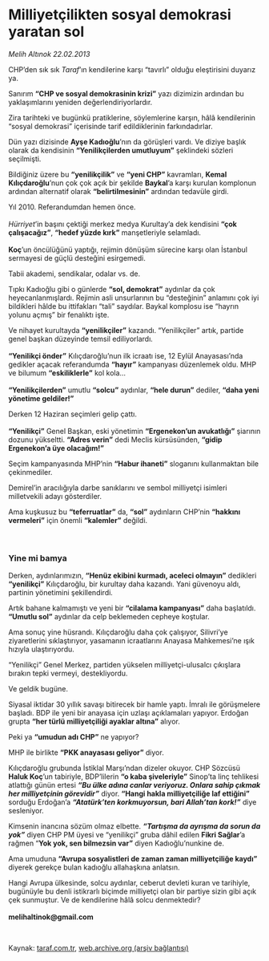 # Milliyetçilikten sosyal demokrasi yaratan sol

*Melih Altınok 22.02.2013*

<div class="yazi"><p>CHP’den sık sık <i>Taraf</i>’ın kendilerine karşı “tavırlı” olduğu eleştirisini duyarız ya. </p>
<p>Sanırım <b>“CHP ve sosyal demokrasinin krizi”</b> yazı dizimizin ardından bu yaklaşımlarını yeniden değerlendiriyorlardır. </p>
<p>Zira tarihteki ve bugünkü pratiklerine, söylemlerine karşın, hâlâ kendilerinin “sosyal demokrasi” içerisinde tarif edildiklerinin farkındadırlar.</p>
<p>Dün yazı dizisinde <b>Ayşe Kadıoğlu</b>’nın da görüşleri vardı. Ve diziye başlık olarak da kendisinin <b>“Yenilikçilerden umutluyum”</b> şeklindeki sözleri seçilmişti.</p>
<p>Bildiğiniz üzere bu <b>“yenilikçilik”</b> ve <b>“yeni CHP”</b> kavramları, <b>Kemal Kılıçdaroğlu</b>’nun çok çok açık bir şekilde <b>Baykal</b>’a karşı kurulan komplonun ardından alternatif olarak <b>“belirtilmesinin”</b> ardından tedavüle girdi. </p>
<p>Yıl 2010. Referandumdan hemen önce.<br/><br/><i>Hürriyet</i>’in başını çektiği merkez medya Kurultay’a dek kendisini <b>“çok çalışacağız”</b>, <b>“hedef yüzde kırk”</b> manşetleriyle selamladı.<br/><br/><b>Koç</b>’un öncülüğünü yaptığı, rejimin dönüşüm sürecine karşı olan İstanbul sermayesi de güçlü desteğini esirgemedi.</p>
<p>Tabii akademi, sendikalar, odalar vs. de.</p>
<p>Tıpkı Kadıoğlu gibi o günlerde <b>“sol, demokrat”</b> aydınlar da çok heyecanlanmışlardı. Rejimin asli unsurlarının bu “desteğinin” anlamını çok iyi bildikleri hâlde bu ittifakları “tali” saydılar. Baykal komplosu ise “hayrın yolunu açmış” bir fenalıktı işte.</p>
<p>Ve nihayet kurultayda <b>“yenilikçiler”</b> kazandı. “Yenilikçiler” artık, partide genel başkan düzeyinde temsil ediliyorlardı.<br/><br/><b>“Yenilikçi önder”</b> Kılıçdaroğlu’nun ilk icraatı ise, 12 Eylül Anayasası’nda gedikler açacak referandumda <b>“hayır”</b> kampanyası düzenlemek oldu. MHP ve bilumum <b>“eskiliklerle”</b> kol kola...<br/><br/><b>“Yenilikçilerden”</b> umutlu <b>“solcu”</b> aydınlar, <b>“hele durun”</b> dediler, <b>“daha yeni yönetime geldiler!”</b></p>
<p>Derken 12 Haziran seçimleri gelip çattı.<br/><br/><b>“Yenilikçi”</b> Genel Başkan, eski yönetimin <b>“Ergenekon’un avukatlığı”</b> şiarının dozunu yükseltti. <b>“Adres verin”</b> dedi Meclis kürsüsünden, <b>“gidip Ergenekon’a üye olacağım!”</b></p>
<p>Seçim kampanyasında MHP’nin <b>“Habur ihaneti”</b> sloganını kullanmaktan bile çekinmediler.</p>
<p>Demirel’in aracılığıyla darbe sanıklarını ve sembol milliyetçi isimleri milletvekili adayı gösterdiler. </p>
<p>Ama kuşkusuz bu <b>“teferruatlar”</b> da, <b>“sol”</b> aydınların CHP’nin <b>“hakkını vermeleri”</b> için önemli <b>“kalemler”</b> değildi.<br/><br/><br/></p>
<h3>Yine mi bamya</h3>
<p>Derken, aydınlarımızın, <b>“Henüz ekibini kurmadı, aceleci olmayın”</b> dedikleri <b>“yenilikçi”</b> Kılıçdaroğlu, bir kurultay daha kazandı. Yani güvenoyu aldı, partinin yönetimini şekillendirdi.</p>
<p>Artık bahane kalmamıştı ve yeni bir <b>“cilalama kampanyası”</b> daha başlatıldı. <b>“Umutlu sol”</b> aydınlar da celp beklemeden cepheye koştular.</p>
<p>Ama sonuç yine hüsrandı. Kılıçdaroğlu daha çok çalışıyor, Silivri’ye ziyaretlerini sıklaştırıyor, yasamanın icraatlarını Anayasa Mahkemesi’ne ışık hızıyla ulaştırıyordu.</p>
<p>“Yenilikçi” Genel Merkez, partiden yükselen milliyetçi-ulusalcı çıkışlara bırakın tepki vermeyi, destekliyordu.</p>
<p>Ve geldik bugüne. </p>
<p>Siyasal iktidar 30 yıllık savaşı bitirecek bir hamle yaptı. İmralı ile görüşmelere başladı. BDP ile yeni bir anayasa için uzlaşı açıklamaları yapıyor. Erdoğan grupta <b>“her türlü milliyetçiliği ayaklar altına”</b> alıyor.</p>
<p>Peki ya <b>“umudun adı CHP”</b> ne yapıyor?</p>
<p>MHP ile birlikte <b>“PKK anayasası geliyor”</b> diyor. </p>
<p>Kılıçdaroğlu grubunda İstiklal Marşı’ndan dizeler okuyor. CHP Sözcüsü <b>Haluk Koç</b>’un tabiriyle, BDP’lilerin <b>“o kaba şiveleriyle”</b> Sinop’ta linç tehlikesi atlattığı günün ertesi <b><i>“Bu ülke adına canlar veriyoruz. Onlara sahip çıkmak her milliyetçinin görevidir”</i></b> diyor. <b>“Hangi hakla milliyetçiliğe laf ettiğini”</b> sorduğu Erdoğan’a <b><i>“Atatürk’ten korkmuyorsun, bari Allah’tan kork!”</i></b> diye sesleniyor. </p>
<p>Kimsenin inancına sözüm olmaz elbette. <b><i>“Tartışma da ayrışma da sorun da yok”</i></b> diyen CHP PM üyesi ve “yenilikçi” gruba dâhil edilen <b>Fikri Sağlar</b>’a rağmen “<b>Yok yok, sen bilmezsin var”</b> diyen Kadıoğlu’nunkine de.</p>
<p>Ama umuduna <b>“Avrupa sosyalistleri de zaman zaman milliyetçiliğe kaydı”</b> diyerek gerekçe bulan kadıoğlu allahaşkına anlatsın.</p>
<p>Hangi Avrupa ülkesinde, solcu aydınlar, ceberut devleti kuran ve tarihiyle, bugünüyle bu denli istikrarlı biçimde milliyetçi olan bir partiye sizin gibi açık çek sunmuştur. Ve de kendilerine hâlâ solcu denmektedir?<br/><br/><b>melihaltinok@gmail.com</b></p>
<p> </p>
</div>

Kaynak: [taraf.com.tr](http://www.taraf.com.tr/melih-altinok/makale-milliyetcilikten-sosyal-demokrasi-yaratan-sol.htm), [web.archive.org (arşiv bağlantısı)](http://web.archive.org/web/20131114005240/http://www.taraf.com.tr/melih-altinok/makale-milliyetcilikten-sosyal-demokrasi-yaratan-sol.htm)
